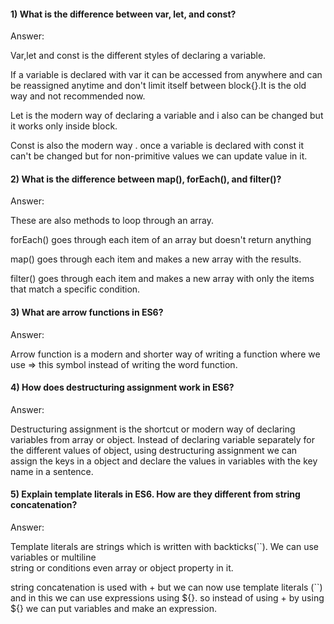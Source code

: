 #### 1) What is the difference between var, let, and const?

Answer:

Var,let and const is the different styles of declaring a variable.

If a variable is declared with var it can be accessed from anywhere and can be reassigned anytime and don't limit itself between block{}.It is the old way and not recommended now.

Let is the modern way of declaring a variable and i also can be changed but it works only inside block.

Const is also the modern way . once a variable is declared with const it can't be changed but for non-primitive values we can update value in it.

#### 2) What is the difference between map(), forEach(), and filter()?

Answer:

These are also methods to loop through an array.

forEach() goes through each item of an array but doesn't return anything

map() goes through each item and makes a new array with the results.

filter() goes through each item and makes a new array with only the items that match a specific condition.

#### 3) What are arrow functions in ES6?

Answer:

Arrow function is a modern and shorter way of writing a function where we use => this symbol instead of
writing the word function.

#### 4) How does destructuring assignment work in ES6?

Answer:

Destructuring assignment is the shortcut or modern way of declaring variables from array or object.
Instead of declaring variable separately for the different values of object, using destructuring assignment we can assign the keys in a object and declare the values in variables with the key name in a sentence.

#### 5) Explain template literals in ES6. How are they different from string concatenation?

Answer:

Template literals are strings which is written with backticks(``). We can use variables or multiline  
string or conditions even array or object property in it.

string concatenation is used with + but we can now use template literals (``) and in this we can use expressions using ${}. so instead of using + by using ${} we can put variables and make an expression.
